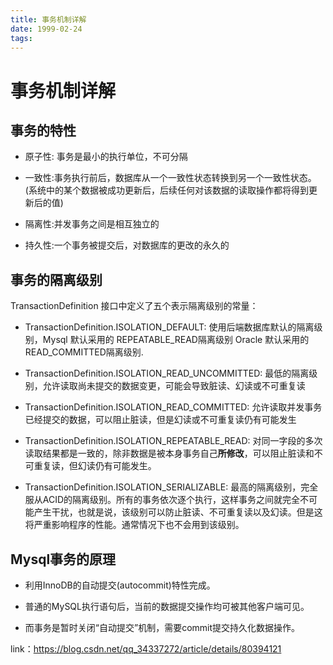 ```yaml
---
title: 事务机制详解
date: 1999-02-24
tags:
---
```


# 事务机制详解

## 事务的特性

- 原子性: 事务是最小的执行单位，不可分隔

- 一致性:事务执行前后，数据库从一个一致性状态转换到另一个一致性状态。(系统中的某个数据被成功更新后，后续任何对该数据的读取操作都将得到更新后的值)

- 隔离性:并发事务之间是相互独立的

- 持久性:一个事务被提交后，对数据库的更改的永久的

## 事务的隔离级别

TransactionDefinition 接口中定义了五个表示隔离级别的常量：

- TransactionDefinition.ISOLATION_DEFAULT: 使用后端数据库默认的隔离级别，Mysql 默认采用的 REPEATABLE_READ隔离级别 Oracle 默认采用的 READ_COMMITTED隔离级别.

- TransactionDefinition.ISOLATION_READ_UNCOMMITTED: 最低的隔离级别，允许读取尚未提交的数据变更，可能会导致脏读、幻读或不可重复读

- TransactionDefinition.ISOLATION_READ_COMMITTED: 允许读取并发事务已经提交的数据，可以阻止脏读，但是幻读或不可重复读仍有可能发生

- TransactionDefinition.ISOLATION_REPEATABLE_READ: 对同一字段的多次读取结果都是一致的，除非数据是被本身事务自己**所修改**，可以阻止脏读和不可重复读，但幻读仍有可能发生。

- TransactionDefinition.ISOLATION_SERIALIZABLE: 最高的隔离级别，完全服从ACID的隔离级别。所有的事务依次逐个执行，这样事务之间就完全不可能产生干扰，也就是说，该级别可以防止脏读、不可重复读以及幻读。但是这将严重影响程序的性能。通常情况下也不会用到该级别。

## Mysql事务的原理

- 利用InnoDB的自动提交(autocommit)特性完成。

- 普通的MySQL执行语句后，当前的数据提交操作均可被其他客户端可见。

- 而事务是暂时关闭“自动提交”机制，需要commit提交持久化数据操作。

link：https://blog.csdn.net/qq_34337272/article/details/80394121 
